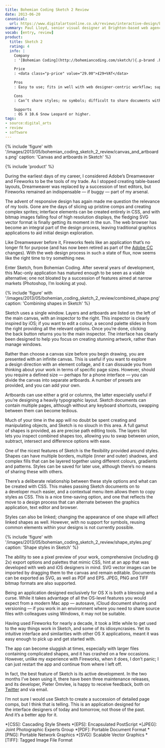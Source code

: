 ```yaml
---
title: Bohemian Coding Sketch 2 Review
date: 2013-06-20
canonical:
  url: https://www.digitalartsonline.co.uk/reviews/interactive-design/bohemian-coding-sketch-2-review/
summary: Paul Lloyd, senior visual designer at Brighton-based web agency Clearleft, explains why he’s not sad that Adobe has killed Fireworks, as he’s already moved onto a much better tool to design site interfaces and elements.
vocab: [entry, review]
product:
  title: Sketch 2
  rating: 4
  info: |
    Company
    : '[Bohemian Coding](http://bohemiancoding.com/sketch/){.p-brand .h-card}'

    Price
    : <data class="p-price" value="29.00">£29+VAT</data>

    Pros
    : Easy to use; fits in well with web designer-centric workflow; supports native OS X features.

    Cons
    : Can’t share styles; no symbols; difficult to share documents with Windows colleagues; sluggish at times.

    Supports
    : OS X 10.6 Snow Leopard or higher.
tags:
- source:digital_arts
- review
- software
---
```

{% include 'figure' with '/images/2013/05/bohemian_coding_sketch_2_review/canvas_and_artboards.png'
  caption: 'Canvas and artboards in Sketch'
%}

{% include 'product' %}

During the earliest days of my career, I considered Adobe’s Dreamweaver and Fireworks to be the tools of my trade. As I stopped creating table-based layouts, Dreamweaver was replaced by a succession of text editors, but Fireworks remained an indispensable — if buggy — part of my arsenal.

The advent of responsive design has again made me question the relevance of my tools. Gone are the days of slicing up pristine comps and creating complex sprites; interface elements can be created entirely in CSS, and with bitmap images falling foul of high resolution displays, the fledging SVG vector format is finally getting its moment in the sun. The web browser has become an integral part of the design process, leaving traditional graphics applications to aid initial design exploration.

Like Dreamweaver before it, Fireworks feels like an application that’s no longer fit for purpose (and has now been retired as part of the [Adobe CC][1] changes). With the web design process in such a state of flux, now seems like the right time to try something new.

Enter Sketch, from Bohemian Coding. After several years of development, this Mac-only application has matured enough to be seen as a viable alternative; one not bloated by a succession of features aimed at narrow markets (Photoshop, I’m looking at you).

{% include 'figure' with '/images/2013/05/bohemian_coding_sketch_2_review/combined_shape.png'
  caption: 'Combining shapes in Sketch'
%}

Sketch uses a single window. Layers and artboards are listed on the left of the main canvas, with an inspector to the right. This inspector is clearly inspired by iOS; if you want to edit a colour, a second palette slides in from the right providing all the relevant options. Once you’re done, clicking the back button returns you to the main inspector. The interface has clearly been designed to help you focus on creating stunning artwork, rather than manage windows.

Rather than choose a canvas size before you begin drawing, you are presented with an infinite canvas. This is useful if you want to explore a design direction with an element collage, and it can dissuade you from thinking about your work in terms of specific page sizes. However, should you require a defined size — perhaps for a phone interface — you can divide the canvas into separate artboards. A number of presets are provided, and you can add your own.

Artboards can use either a grid or columns, the latter especially useful if you’re designing a heavily typographic layout. Sketch documents can contain multiple pages, although without any keyboard shortcuts, swapping between them can become tedious.

Much of your time in the app will no doubt be spent creating and manipulating objects, and Sketch is no slouch in this area. A full gamut of shapes is provided, as are precise path editing tools. The layers list lets you inspect combined shapes too, allowing you to swap between union, subtract, intersect and difference options with ease.

One of the nicest features of Sketch is the flexibility provided around styles. Shapes can have multiple borders, multiple (inner and outer) shadows, and complex fills that can be layered together using different colours, gradients and patterns. Styles can be saved for later use, although there’s no means of sharing these with others.

There’s a deliberate relationship between these style options and what can be created with CSS. This makes passing Sketch documents on to a developer much easier, and a contextual menu item allows them to copy styles as CSS. This is a nice time-saving option, and one that reflects the move to a design process that can alternate between the graphics application, text editor and browser.

Styles can also be linked; changing the appearance of one shape will affect linked shapes as well. However, with no support for symbols, reusing common elements within your designs is not currently possible.

{% include 'figure' with '/images/2013/05/bohemian_coding_sketch_2_review/shape_styles.png'
  caption: 'Shape styles in Sketch'
%}

The ability to see a pixel preview of your work, comprehensive (including @​2x) export options and palettes that mimic CSS, hint at an app that was developed with web and iOS designers in mind. SVG vector images can be imported by dragging them to the canvas and remain editable. Documents can be exported as SVG, as well as PDF and EPS. JPEG, PNG and TIFF bitmap formats are also supported.

Being an application designed exclusively for OS X is both a blessing and a curse. While it takes advantage of all the OS-level features you would expect from a modern Mac app — autosave, iCloud document sharing and versioning — if you work in an environment where you need to share source files with colleagues using Windows, it may not be suitable.

Having used Fireworks for nearly a decade, it took a little while to get used to the way things work in Sketch, and some of its idiosyncrasies. Yet its intuitive interface and similarities with other OS X applications, meant it was easy enough to pick up and get started with.

The app can become sluggish at times, especially with larger files containing complicated shapes, and it has crashed on a few occasions. However, unlike my experience with Fireworks, when it does, I don’t panic; I can just restart the app and continue from where I left off.

In fact, the best feature of Sketch is its active development. In the two months I’ve been using it, there have been three maintenance releases, and its developer, Pieter Omvlee, is happy to receive feedback, both on [Twitter][2] and via email.

I’m not sure I would use Sketch to create a succession of detailed page comps, but I think that is telling. This is an application designed for the interface designers of today and tomorrow, not those of the past. And it’s a better app for it.

[1]: https://www.digitalartsonline.co.uk/topic/adobe-creative-cloud/
[2]: https://twitter.com/bohemiancoding

*[CSS]: Cascading Style Sheets
*[EPS]: Encapsulated PostScript
*[JPEG]: Joint Photographic Experts Group
*[PDF]: Portable Document Format
*[PNG]: Portable Network Graphics
*[SVG]: Scalable Vector Graphics
*[TIFF]: Tagged Image File Format
